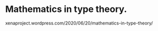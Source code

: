 # Mathematics in type theory.









xenaproject.wordpress.com/2020/06/20/mathematics-in-type-theory/